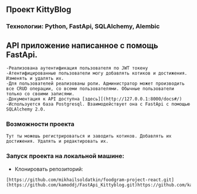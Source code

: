## Проект KittyBlog
### Технологии: Python, FastApi, SQLAlchemy, Alembic


## API приложение написанное с помощь FastApi. 
```
-Реализована аутентификация пользователя по JWT токену
-Атентифицированные пользователи могу добавлять котиков и достижения. Изменять и удалять их.
-Для пользователей реализованы роли. Администратор может производить все CRUD операции, со всеми пользователями. Обычные пользователи только со своими записями.
-Документация к API доступна [здесь][(http://127.0.0.1:8000/docs#/)
-Используется база Postgresql. Взаимодействует она с FastApi с помощью SQLAlchemy 2.0.
```

### Возможности проекта
```
Тут ты можешь регистрироваться и заводить котиков. Добавлять их достижения. Удалять и редактировать их.

```


### Запуск проекта на локальной машине:

- Клонировать репозиторий:
```
[https://github.com/mikhailsoldatkin/foodgram-project-react.git](https://github.com/kamoddj/FastApi_Kittyblog.git)https://github.com/kamoddj/FastApi_Kittyblog.git
```
